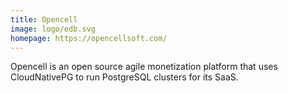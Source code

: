 ```yaml
---
title: Opencell
image: logo/edb.svg
homepage: https://opencellsoft.com/
---
```


Opencell is an open source agile monetization platform that uses CloudNativePG to run PostgreSQL clusters for its SaaS.
